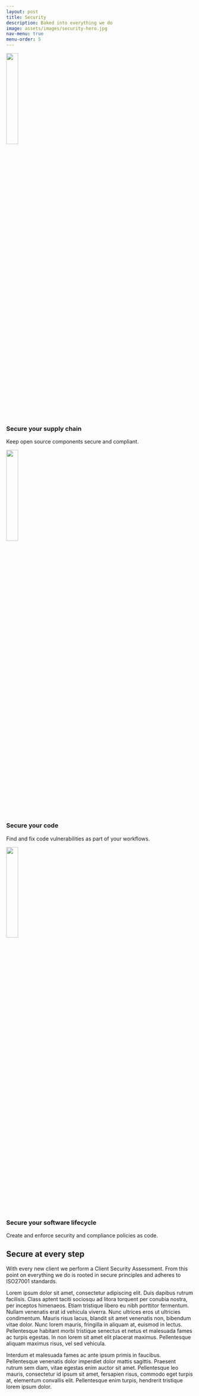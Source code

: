 ```yaml
---
layout: post
title: Security
description: Baked into everything we do
image: assets/images/security-hero.jpg
nav-menu: true
menu-order: 5
---
```


<div class="row">
	<!-- Break -->
	<div class="4u 12u$(medium)  align-center">
        <img src="{% link assets/images/trust_WO.png %}" alt="" style="width: 25%;" data-position="top center" />   
		<h3>Secure your supply chain</h3>
		<p>Keep open source components secure and compliant.</p>
	</div>
	<div class="4u 12u$(medium) align-center">
        <img src="{% link assets/images/trust_WO.png %}" alt="" style="width: 25%;" data-position="top center" />
		<h3>Secure your code</h3>
		<p>Find and fix code vulnerabilities as part of your workflows.</p>
	</div>
	<div class="4u$ 12u$(medium)  align-center">
        <img src="{% link assets/images/trust_WO.png %}" alt="" style="width: 25%;" data-position="top center" />
		<h3>Secure your software lifecycle</h3>
		<p>Create and enforce security and compliance policies as code.</p>
	</div>
</div>

<h2>Secure at every step</h2>
<p>With every new client we perform a Client Security Assessment. From this point on everything we do is rooted in secure principles and adheres to ISO27001 standards. 
</p>
Lorem ipsum dolor sit amet, consectetur adipiscing elit. Duis dapibus rutrum facilisis. Class aptent taciti sociosqu ad litora torquent per conubia nostra, per inceptos himenaeos. Etiam tristique libero eu nibh porttitor fermentum. Nullam venenatis erat id vehicula viverra. Nunc ultrices eros ut ultricies condimentum. Mauris risus lacus, blandit sit amet venenatis non, bibendum vitae dolor. Nunc lorem mauris, fringilla in aliquam at, euismod in lectus. Pellentesque habitant morbi tristique senectus et netus et malesuada fames ac turpis egestas. In non lorem sit amet elit placerat maximus. Pellentesque aliquam maximus risus, vel sed vehicula.

Interdum et malesuada fames ac ante ipsum primis in faucibus. Pellentesque venenatis dolor imperdiet dolor mattis sagittis. Praesent rutrum sem diam, vitae egestas enim auctor sit amet. Pellentesque leo mauris, consectetur id ipsum sit amet, fersapien risus, commodo eget turpis at, elementum convallis elit. Pellentesque enim turpis, hendrerit tristique lorem ipsum dolor.
